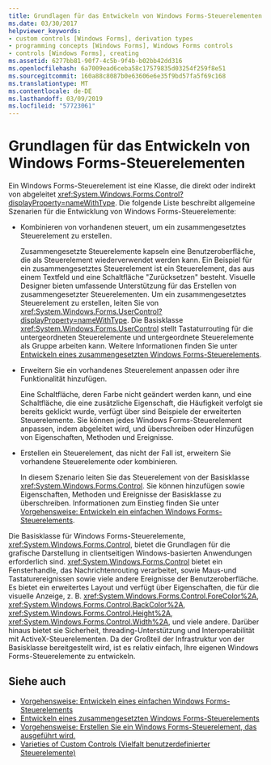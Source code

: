 ```yaml
---
title: Grundlagen für das Entwickeln von Windows Forms-Steuerelementen
ms.date: 03/30/2017
helpviewer_keywords:
- custom controls [Windows Forms], derivation types
- programming concepts [Windows Forms], Windows Forms controls
- controls [Windows Forms], creating
ms.assetid: 6277bb81-90f7-4c5b-9f4b-b02bb42dd316
ms.openlocfilehash: 6a7009ead6ceba58c17579835d03254f259f8e51
ms.sourcegitcommit: 160a88c8087b0e63606e6e35f9bd57fa5f69c168
ms.translationtype: MT
ms.contentlocale: de-DE
ms.lasthandoff: 03/09/2019
ms.locfileid: "57723061"
---
```

# <a name="windows-forms-control-development-basics"></a>Grundlagen für das Entwickeln von Windows Forms-Steuerelementen
Ein Windows Forms-Steuerelement ist eine Klasse, die direkt oder indirekt von abgeleitet <xref:System.Windows.Forms.Control?displayProperty=nameWithType>. Die folgende Liste beschreibt allgemeine Szenarien für die Entwicklung von Windows Forms-Steuerelemente:  
  
-   Kombinieren von vorhandenen steuert, um ein zusammengesetztes Steuerelement zu erstellen.  
  
     Zusammengesetzte Steuerelemente kapseln eine Benutzeroberfläche, die als Steuerelement wiederverwendet werden kann. Ein Beispiel für ein zusammengesetztes Steuerelement ist ein Steuerelement, das aus einem Textfeld und eine Schaltfläche "Zurücksetzen" besteht. Visuelle Designer bieten umfassende Unterstützung für das Erstellen von zusammengesetzter Steuerelementen. Um ein zusammengesetztes Steuerelement zu erstellen, leiten Sie von <xref:System.Windows.Forms.UserControl?displayProperty=nameWithType>. Die Basisklasse <xref:System.Windows.Forms.UserControl> stellt Tastaturrouting für die untergeordneten Steuerelemente und untergeordnete Steuerelemente als Gruppe arbeiten kann. Weitere Informationen finden Sie unter [Entwickeln eines zusammengesetzten Windows Forms-Steuerelements](developing-a-composite-windows-forms-control.md).  
  
-   Erweitern Sie ein vorhandenes Steuerelement anpassen oder ihre Funktionalität hinzufügen.  
  
     Eine Schaltfläche, deren Farbe nicht geändert werden kann, und eine Schaltfläche, die eine zusätzliche Eigenschaft, die Häufigkeit verfolgt sie bereits geklickt wurde, verfügt über sind Beispiele der erweiterten Steuerelemente. Sie können jedes Windows Forms-Steuerelement anpassen, indem abgeleitet wird, und überschreiben oder Hinzufügen von Eigenschaften, Methoden und Ereignisse.  
  
-   Erstellen ein Steuerelement, das nicht der Fall ist, erweitern Sie vorhandene Steuerelemente oder kombinieren.  
  
     In diesem Szenario leiten Sie das Steuerelement von der Basisklasse <xref:System.Windows.Forms.Control>. Sie können hinzufügen sowie Eigenschaften, Methoden und Ereignisse der Basisklasse zu überschreiben. Informationen zum Einstieg finden Sie unter [Vorgehensweise: Entwickeln ein einfachen Windows Forms-Steuerelements](how-to-develop-a-simple-windows-forms-control.md).  
  
 Die Basisklasse für Windows Forms-Steuerelemente, <xref:System.Windows.Forms.Control>, bietet die Grundlagen für die grafische Darstellung in clientseitigen Windows-basierten Anwendungen erforderlich sind. <xref:System.Windows.Forms.Control> bietet ein Fensterhandle, das Nachrichtenrouting verarbeitet, sowie Maus-und Tastaturereignissen sowie viele andere Ereignisse der Benutzeroberfläche. Es bietet ein erweitertes Layout und verfügt über Eigenschaften, die für die visuelle Anzeige, z. B. <xref:System.Windows.Forms.Control.ForeColor%2A>, <xref:System.Windows.Forms.Control.BackColor%2A>, <xref:System.Windows.Forms.Control.Height%2A>, <xref:System.Windows.Forms.Control.Width%2A>, und viele andere. Darüber hinaus bietet sie Sicherheit, threading-Unterstützung und Interoperabilität mit ActiveX-Steuerelementen. Da der Großteil der Infrastruktur von der Basisklasse bereitgestellt wird, ist es relativ einfach, Ihre eigenen Windows Forms-Steuerelemente zu entwickeln.  
  
## <a name="see-also"></a>Siehe auch
- [Vorgehensweise: Entwickeln eines einfachen Windows Forms-Steuerelements](how-to-develop-a-simple-windows-forms-control.md)
- [Entwickeln eines zusammengesetzten Windows Forms-Steuerelements](developing-a-composite-windows-forms-control.md)
- [Vorgehensweise: Erstellen Sie ein Windows Forms-Steuerelement, das ausgeführt wird.](how-to-create-a-windows-forms-control-that-shows-progress.md)
- [Varieties of Custom Controls (Vielfalt benutzerdefinierter Steuerelemente)](varieties-of-custom-controls.md)
